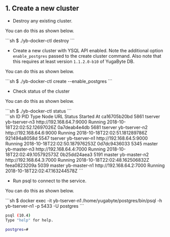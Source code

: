 ## 1. Create a new cluster
- Destroy any existing cluster.

You can do this as shown below.
<div class='copy separator-dollar'>
```sh
$ ./yb-docker-ctl destroy
```
</div>

- Create a new cluster with YSQL API enabled. Note the additional option `enable_postgres` passed to the create cluster command. Also note that this requires at least version `1.1.2.0-b10` of YugaByte DB.

You can do this as shown below.
<div class='copy separator-dollar'>
```sh
$ ./yb-docker-ctl create --enable_postgres
```
</div>

- Check status of the cluster

You can do this as shown below.
<div class='copy separator-dollar'>
```sh
$ ./yb-docker-ctl status
```
</div>
```sh
ID             PID        Type       Node                 URL                       Status          Started At
ca16705b20bd   5861       tserver    yb-tserver-n3        http://192.168.64.7:9000  Running         2018-10-18T22:02:52.12697026Z
0a7deab4e4db   5681       tserver    yb-tserver-n2        http://192.168.64.6:9000  Running         2018-10-18T22:02:51.181289786Z
921494a8058d   5547       tserver    yb-tserver-n1        http://192.168.64.5:9000  Running         2018-10-18T22:02:50.187976253Z
0d7dc9436033   5345       master     yb-master-n3         http://192.168.64.4:7000  Running         2018-10-18T22:02:49.105792573Z
0b25dd24aea3   5191       master     yb-master-n2         http://192.168.64.3:7000  Running         2018-10-18T22:02:48.162506832Z
feea0823209a   5039       master     yb-master-n1         http://192.168.64.2:7000  Running         2018-10-18T22:02:47.163244578Z
```

- Run psql to connect to the service.

You can do this as shown below.
<div class='copy separator-dollar'>
```sh
$ docker exec -it yb-tserver-n1 /home/yugabyte/postgres/bin/psql -h yb-tserver-n1 -p 5433 -U postgres
```
</div>

```sh
psql (10.4)
Type "help" for help.

postgres=#
```
